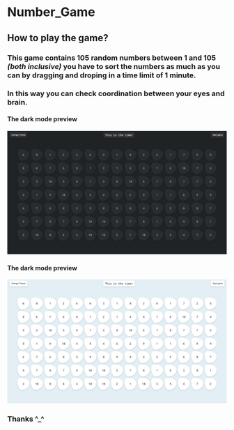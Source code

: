 # Number_Game

## How to play the game?

### This game contains 105 random numbers between 1 and 105 **_(both inclusive)_** you have to sort the numbers as much as you can by dragging and droping in a time limit of 1 minute.

### In this way you can check coordination between your eyes and brain.

#### The dark mode preview

![dark](https://github.com/Abhishekkumar2021/Number_Game/blob/main/assets/Dark_Mode.png)

#### The dark mode preview

![light](https://github.com/Abhishekkumar2021/Number_Game/blob/3c905d52aed27442468ad00c6a9db9ff98407ca1/assets/Light%20_Mode.png)

### Thanks ^\_^
